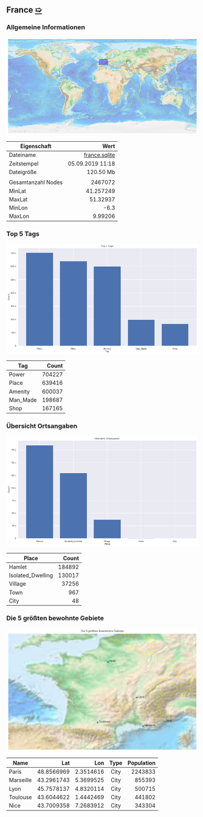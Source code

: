 ## France [&#10159;](france.sqlite)

### Allgemeine Informationen

![Overview](./Images/france_overview.png)

|Eigenschaft|Wert|
|-|-:|
Dateiname|[france.sqlite](france.sqlite)|
Zeitstempel|05.09.2019 11:18|
Dateigr&ouml;&szlig;e|120.50 Mb|
|||
Gesamtanzahl Nodes|2467072|
|MinLat|41.257249|
|MaxLat|51.32937|
|MinLon|-6.3|
|MaxLon|9.99206|

### Top 5 Tags

![Tags](./Images/france_tags.png)

|Tag|Count|
|-|-:|
|Power|704227|
|Place|639416|
|Amenity|600037|
|Man_Made|198687|
|Shop|167165|

### &Uuml;bersicht Ortsangaben

![Places](./Images/france_places.png)

|Place|Count|
|-|-:|
|Hamlet|184892|
|Isolated_Dwelling|130017|
|Village|37256|
|Town|967|
|City|48|

### Die 5 gr&ouml;&szlig;ten bewohnte Gebiete

![Places](./Images/france_topplaces.png)

|Name|Lat|Lon|Type|Population|
|----|--:|--:|:--:|---------:|
|Paris|48.8566969|2.3514616|City|2243833|
|Marseille|43.2961743|5.3699525|City|855393|
|Lyon|45.7578137|4.8320114|City|500715|
|Toulouse|43.6044622|1.4442469|City|441802|
|Nice|43.7009358|7.2683912|City|343304|
